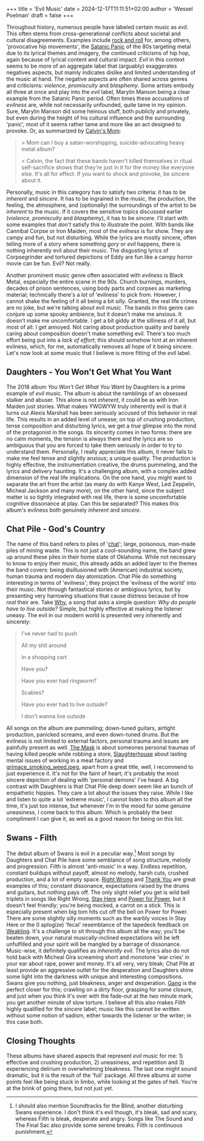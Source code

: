 +++
title = 'Evil Music'
date = 2024-12-17T11:11:51+02:00
author = 'Wessel Poelman'
draft = false
+++

Throughout history, numerous people have labeled certain music as *evil*.
This often stems from cross-generational conflicts about societal and cultural disagreements.
Examples include [rock and roll](https://faroutmagazine.co.uk/why-rock-n-roll-is-called-the-devils-music/) for, among others, 'provocative hip movements', the [Satanic Panic](https://en.wikipedia.org/wiki/Satanic_panic) of the 80s targeting metal due to its lyrical themes and imagery, the continued criticisms of hip hop, again because of lyrical content and cultural impact.
*Evil* in this context seems to be more of an aggregate label that (arguably) exaggerates negatives aspects, but mainly indicates dislike and limited understanding of the music at hand.
The negative aspects are often shared across genres and criticisms: *violence*, *promiscuity* and *blasphemy*.
Some artists embody all three at once and play into the *evil* label, Marylin Manson being a clear example from the Satanic Panic period.
Often times these accusations of *evilness* are, while not necessarily unfounded, quite tame in my opinion.
Sure, Marylin Manson did some heinous stuff, both publicly and privately, but even during the height of his cultural influence and the surrounding 'panic', most of it seems rather tame and more like an act designed to provoke.
Or, as summarized by [Calvin's Mom](https://www.gocomics.com/calvinandhobbes/1992/03/18):


> \> Mom can I buy a satan-worshipping, suicide-advocating heavy metal album?
>
> \< Calvin, the fact that these bands haven't killed themselves in ritual self-sacrifice shows that they're just in it for the money like everyone else. It's all for effect. If you want to shock and provoke, be sincere about it.

Personally, music in this category has to satisfy two criteria: it has to be *inherent* and *sincere*.
It has to be ingrained in the music, the production, the feeling, the atmosphere, and (optionally) the surroundings of the artist to be *inherent* to the music.
If it covers the sensitive topics discussed earlier (*violence*, *promiscuity* and *blasphemy*), it has to be *sincere*.
I'll start with some examples that *don't* satisfy this to illustrate the point.
With bands like Cannibal Corpse or Iron Maiden, most of the *evilness* is for show.
They are campy and fun, but not disturbing.
While the lyrics are mostly sincere, often telling more of a story where something *gory* or *evil* happens, there is nothing inherently evil about their music.
The disgusting lyrics of Corpsegrinder and tortured depictions of Eddy are fun like a campy horror movie can be fun.
Evil? Not really.

Another prominent music genre often associated with *evilness* is Black Metal, especially the entire scene in the 90s.
Church burnings, murders, decades of prison sentences, using body parts and corpses as marketing material; technically there's a lot of 'evilness' to pick from.
However, I cannot shake the feeling of it all being a bit *silly*.
Granted, the real life crimes are no joke, but we're talking about evil *music*.
The bands in this genre can conjure up some spooky ambience, but it doesn't make me anxious.
It doesn't make me uncomfortable.
I get a bit giddy at the silliness of it all, but most of all: I get annoyed.
Not caring about production quality and barely caring about composition doesn't make something evil.
There's too much effort being put into a *lack of effort*; this should somehow hint at an inherent evilness, which, for me, automatically removes all hope of it being sincere.
Let's now look at some music that I believe is more fitting of the *evil* label.

## Daughters - You Won't Get What You Want
The 2018 album *You Won't Get What You Want* by Daughters is a prime example of *evil* music.
The album is about the ramblings of an obsessed stalker and abuser.
This alone is not *inherent*, it could be as with Iron Maiden just stories.
What makes YWGWYW truly inherently evil is that it turns out Alexis Marshall has been seriously accused of this behavior in real life.
This results in an added level of unease; on top of crushing production, tense composition and disturbing lyrics, we get a *true* glimpse into the mind of the protagonist in the songs.
Its sincerity comes in two forms: there are no calm moments, the tension is always there and the lyrics are so ambiguous that you are forced to take them seriously in order to try to understand them.
Personally, I really appreciate this album, it never fails to make me feel tense and slightly anxious; a unique quality.
The production is highly effective, the instrumentation creative, the drums pummeling, and the lyrics and delivery haunting.
It's a challenging album, with a complex added dimension of the real life implications.
On the one hand, you might want to separate the art from the artist (as many do with Kanye West, Led Zeppelin, Micheal Jackson and many more), on the other hand, since the subject matter is so tightly integrated with real life, there is some uncomfortable cognitive dissonance at play.
Can this be separated?
This makes this album's evilness both genuinely *inherent* and *sincere*.

## Chat Pile - God's Country
The name of this band refers to piles of '[chat](https://en.m.wikipedia.org/wiki/Chat_(mining))'; large, poisonous, man-made piles of mining waste.
This is not just a cool-sounding name, the band grew up around these piles in their home state of Oklahoma.
While not necessary to know to enjoy their music, this already adds an added layer to the themes the band covers: being disillusioned with (American) industrial society, human trauma and modern day atomization.
Chat Pile do something interesting in terms of 'evilness'; they project the 'evilness of the world' into their music.
Not through fantastical stories or ambigious lyrics, but by presenting very harrowing situations that cause distress because of how *real* their are.
Take [Why](https://www.youtube.com/watch?v=sER0FzJO-c0), a song that asks a simple question: *Why do people have to live outside?*
Simple, but highly effective at making the listener uneasy.
The evil in our modern world is presented very inherently and sincerely:

> I've never had to push
>
> All my shit around
>
> In a shopping cart
>
> Have you?
>
> Have you ever had ringworm?
>
> Scabies?
>
> Have you ever had to live outside?
>
> I don't wanna live outside

All songs on the album are pummeling; down-tuned guitars, airtight production, panicked screams, and even down-tuned drums.
But the evilness is not limited to external factors, personal trauma and issues are painfully present as well.
[The Mask](https://www.youtube.com/watch?v=_W512Qud97I&pp=ygUSdGhlIG1hc2sgY2hhdCBwaWxl) is about someones personal traumas of having killed people while robbing a store, [Slaughterhouse](https://www.youtube.com/watch?v=qZZhN69y2Vw) about lasting mental issues of working in a meat factory and [grimace_smoking_weed.jpeg](https://www.youtube.com/watch?v=Q53GWPaLEHg), apart from a great title, well, I recommend to just experience it.
It's not for the faint of heart; it's probably the most sincere depiction of dealing with 'personal demons' I've heard.
A big contrast with Daughters is that Chat Pile deep down seem like an bunch of empathetic hippies.
They care a lot about the issues they raise.
While I like and listen to quite a lot 'extreme music', I cannot listen to this album all the time, it's just too intense, but whenever I'm in the mood for some genuine uneasiness, I come back to this album.
Which is probably the best compliment I can give it, as well as a good reason for being on this list.

## Swans - Filth
The debut album of Swans is evil in a peculiar way.[^1]
Most songs by Daughters and Chat Pile have some semblance of song structure, melody and progression.
Filth is almost 'anti-music' in a way.
Endless repetition, constant buildups without payoff, almost no melody, harsh cuts, crushed production, and a lot of empty space.
[Right Wrong](https://www.youtube.com/watch?v=A4T8o5LS2KY) and [Thank You](https://www.youtube.com/watch?v=GYFFBT9jheQ) are great examples of this; constant dissonance, expectations raised by the drums and guitars, but nothing pays off.
The only slight relief you get is wild bell triplets in songs like Right Wrong, [Stay Here](https://www.youtube.com/watch?v=w5ZkzUGKQzo) and [Power for Power](https://www.youtube.com/watch?v=rgJzRkRly5Q), but it doesn't feel friendly; you're being mocked, a carrot on a stick.
This is especially present when big tom hits cut off the bell on Power for Power.
There are some slightly silly moments such as the warbly voices in Stay Here or the (I aplogize) 'fecal' resemblance of the tapedeck feedback on [Weakling](https://www.youtube.com/watch?v=DZgdLcPQZNU).
It's a challenge to sit through this album all the way; you'll be beaten down, your natural musically-inclined expectations will be left unfulfilled and your spirit will be mangled by a barrage of dissonance.
Music-wise, it definitely qualifies as *inherently evil*.
The lyrics also do not hold back with Micheal Gira screaming short and monotone 'war cries' in your ear about rape, power and money.
It's all very, very bleak; Chat Pile at least provide an aggressive outlet for the desperation and Daughters shine some light into the darkness with unique and interesting compositions.
Swans give you nothing, just bleakness, anger and desperation.
[Gang](https://www.youtube.com/watch?v=7BffzUOaR6U) is the perfect closer for this; crawling on a dirty floor, grasping for some closure, and just when you think it's over with the fade-out at the two minute mark, you get another minute of slow torture.
I believe all this also makes *Filth* highly qualified for the *sincere* label; music like this cannot be written without some notion of sadism, either towards the listener or the writer; in this case both.


## Closing Thoughts
These albums have shared aspects that represent *evil* music for me: 1) effective and crushing production, 2) uneasiness, and repetition and 3) experiencing delirium in overwhelming bleakness.
The last one might sound dramatic, but it is the result of the 'full' package.
All three albums at some points feel like being stuck in limbo, while looking at the gates of hell.
You're at the brink of going there, but not just yet.

[^1]: I should also mention Soundtracks for the Blind, another disturbing Swans experience. I don't think it's evil though, it's bleak, sad and scary, whereas Filth is bleak, desperate and angry. Songs like The Sound and The Final Sac also provide some serene breaks. Filth is continuous punishment.

